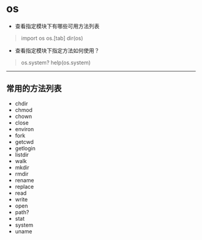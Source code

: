 # os

- 查看指定模块下有哪些可用方法列表
> import os
> os.[tab]
> dir(os)

- 查看指定模块下指定方法如何使用？
> os.system?
> help(os.system)

---

## 常用的方法列表
- chdir
- chmod
- chown
- close
- environ
- fork
- getcwd
- getlogin
- listdir
- walk
- mkdir
- rmdir
- rename
- replace
- read
- write
- open
- path?
- stat
- system
- uname
